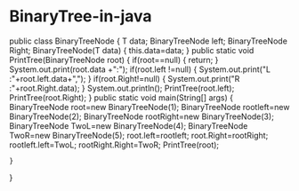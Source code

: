 # BinaryTree-in-java
public class BinaryTreeNode<T> 
{
    T data;
    BinaryTreeNode<T> left;
    BinaryTreeNode<T> Right;
    BinaryTreeNode(T data)
    {
        this.data=data;
    }
    public static void PrintTree(BinaryTreeNode<Integer> root)
    {
        if(root==null)
        {
            return;
        }
        System.out.print(root.data +":");
        if(root.left !=null)
        {
            System.out.print("L :"+root.left.data+",");
        }
        if(root.Right!=null)
        {
            System.out.print("R :"+root.Right.data);
        }
        System.out.println();
        PrintTree(root.left);
        PrintTree(root.Right);
    }
    public static void main(String[] args)
    {
BinaryTreeNode<Integer> root=new BinaryTreeNode<Integer>(1);
BinaryTreeNode<Integer> rootleft=new BinaryTreeNode<Integer>(2);
BinaryTreeNode<Integer> rootRight=new BinaryTreeNode<Integer>(3);
BinaryTreeNode<Integer> TwoL=new BinaryTreeNode<Integer>(4);
BinaryTreeNode<Integer> TwoR=new BinaryTreeNode<Integer>(5);
root.left=rootleft;
root.Right=rootRight;
rootleft.left=TwoL;
rootRight.Right=TwoR;
PrintTree(root);

    }
    
}
